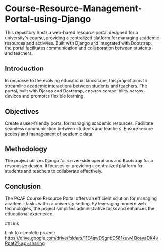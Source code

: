 # Course-Resource-Management-Portal-using-Django
This repository hosts a web-based resource portal designed for a university's course, providing a centralized platform for managing academic resources and activities. Built with Django and integrated with Bootstrap, the portal facilitates communication and collaboration between students and teachers.

## Introduction

In response to the evolving educational landscape, this project aims to streamline academic interactions between students and teachers. The portal, built with Django and Bootstrap, ensures compatibility across devices and promotes flexible learning.

## Objectives

Create a user-friendly portal for managing academic resources.
Facilitate seamless communication between students and teachers.
Ensure secure access and management of academic data.

## Methodology

The project utilizes Django for server-side operations and Bootstrap for a responsive design. It focuses on providing a centralized platform for students and teachers to collaborate effectively.

## Conclusion

The PCAP Course Resource Portal offers an efficient solution for managing academic tasks within a university setting. By leveraging modern web technologies, the project simplifies administrative tasks and enhances the educational experience.

##Link

Link to complete project: https://drive.google.com/drive/folders/11E4qwD9gnbDS61xuw4QoayaDK4vPpat2?usp=sharing
